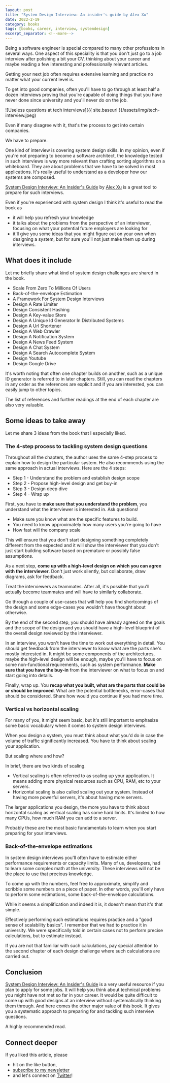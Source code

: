 ```yaml
---
layout: post
title: "System Design Interview: An insider's guide by Alex Xu"
date: 2022-2-19
category: books
tags: [books, career, interview, systemdesign]
excerpt_separator: <!--more-->
---
```

Being a software engineer is special compared to many other professions in several ways. One aspect of this speciality is that you don't just go to a job interview after polishing a bit your CV, thinking about your career and maybe reading a few interesting and professionally relevant articles.

Getting your next job often requires extensive learning and practice no matter what your current level is.

To get into good companies, often you'll have to go through at least half a dozen interviews proving that you're capable of doing things that you have never done since university and you'll never do on the job.

![Useless questions at tech interviews]({{ site.baseurl }}/assets/img/tech-interview.jpeg)

Even if many disagree with it, that's the process to get into certain companies.

We have to prepare.

One kind of interview is covering system design skills. In my opinion, even if you're not preparing to become a software architect, the knowledge tested in such interviews is way more relevant than crafting sorting algorithms on a whiteboard. They are about problems that we have to be solved in most applications. It's really useful to understand as a developer how our systems are composed.

[System Design Interview: An Insider's Guide](https://www.amazon.com/gp/product/B08CMF2CQF/ref=as_li_qf_asin_il_tl?ie=UTF8&tag=sandordargo-20&creative=9325&linkCode=as2&creativeASIN=B08CMF2CQF&linkId=6bd98a7b06a1165368754af945bae169) by [Alex Xu](https://twitter.com/alexxubyte) is a great tool to prepare for such interviews.

Even if you're experienced with system design I think it's useful to read the book as 
- it will help you refresh your knowledge
- it talks about the problems from the perspective of an interviewer, focusing on what your potential future employers are looking for
- it'll give you some ideas that you might figure out on your own when designing a system, but for sure you'll not just make them up during interviews.

## What does it include

Let me briefly share what kind of system design challenges are shared in the book.

- Scale From Zero To Millions Of Users
- Back-of-the-envelope Estimation
- A Framework For System Design Interviews
- Design A Rate Limiter
- Design Consistent Hashing
- Design A Key-value Store
- Design A Unique Id Generator In Distributed Systems
- Design A Url Shortener
- Design A Web Crawler
- Design A Notification System
- Design A News Feed System
- Design A Chat System
- Design A Search Autocomplete System
- Design Youtube
- Design Google Drive

It's worth noting that often one chapter builds on another, such as a unique ID generator is referred to in later chapters. Still, you can read the chapters in any order as the references are explicit and if you are interested, you can easily jump to other topics.

The list of references and further readings at the end of each chapter are also very valuable.

## Some ideas to take away

Let me share 3 ideas from the book that I especially liked.

### The 4-step process to tackling system design questions

Throughout all the chapters, the author uses the same 4-step process to explain how to design the particular system. He also recommends using the same approach in actual interviews. Here are the 4 steps:

- Step 1 - Understand the problem and establish design scope
- Step 2 - Propose high-level design and get buy-in
- Step 3 - Design deep dive
- Step 4 - Wrap up

First, you have to **make sure that you understand the problem**, you understand what the interviewer is interested in. Ask questions!
- Make sure you know what are the specific features to build. 
- You need to know approximately how many users you're going to have
- How fast will the company scale

This will ensure that you don't start designing something completely different from the expected and it will show the interviewer that you don't just start building software based on premature or possibly false assumptions.

As a next step, **come up with a high-level design on which you can agree with the interviewer**. Don't just work silently, but collaborate, draw diagrams, ask for feedback.

Treat the interviewers as teammates. After all, it's possible that you'll actually become teammates and will have to similarly collaborate.

Go through a couple of use-cases that will help you find shortcomings of the design and some edge-cases you wouldn't have thought about otherwise.

By the end of the second step, you should have already agreed on the goals and the scope of the design and you should have a high-level blueprint of the overall design reviewed by the interviewer.

In an interview, you won't have the time to work out everything in detail. You should get feedback from the interviewer to know what are the parts she's mostly interested in. It might be some components of the architectures, maybe the high-level design will be enough, maybe you'll have to focus on some non-functional requirements, such as system performance. **Make sure that you have the buy-in** from the interviewer on what to focus on and start going into details.

Finally, wrap up. You **recap what you built, what are the parts that could be or should be improved**. What are the potential bottlenecks, error-cases that should be considered. Share how would you continue if you had more time.

### Vertical vs horizontal scaling

For many of you, it might seem basic, but it's still important to emphasize some basic vocabulary when it comes to system design interviews.

When you design a system, you must think about what you'd do in case the volume of traffic significantly increased. You have to think about scaling your application.

But scaling where and how?

In brief, there are two kinds of scaling.

- Vertical scaling is often referred to as scaling up your application. It means adding more physical resources such as CPU, RAM, etc to your servers.
- Horizontal scaling is also called scaling out your system. Instead of having more powerful servers, it's about having more servers.

The larger applications you design, the more you have to think about horizontal scaling as vertical scaling has some hard limits. It's limited to how many CPUs, how much RAM you can add to a server.

Probably these are the most basic fundamentals to learn when you start preparing for your interviews.

### Back-of-the-envelope estimations 

In system design interviews you'll often have to estimate either performance requirements or capacity limits. Many of us, developers, had to learn some complex math at the university. These interviews will not be the place to use that precious knowledge.

To come up with the numbers, feel free to approximate, simplify and scribble some numbers on a piece of paper. In other words, you'll only have to perform some estimations, some back-of-the-envelope calculations.

While it seems a simplification and indeed it is, it doesn't mean that it's that simple.

Effectively performing such estimations requires practice and a "good sense of scalability basics". I remember that we had to practice it in university. We were specifically told in certain cases not to perform precise calculations, but to estimate instead.

If you are not that familiar with such calculations, pay special attention to the second chapter of each design challenge where such calculations are carried out.

## Conclusion

[System Design Interview: An Insider's Guide](https://www.amazon.com/gp/product/B08CMF2CQF/ref=as_li_qf_asin_il_tl?ie=UTF8&tag=sandordargo-20&creative=9325&linkCode=as2&creativeASIN=B08CMF2CQF&linkId=6bd98a7b06a1165368754af945bae169) is a very useful resource if you plan to apply for some jobs. It will help you think about technical problems you might have not met so far in your career. It would be quite difficult to come up with good designs at an interview without systematically thinking them through. And here comes the other major value of this book. It gives you a systematic approach to preparing for and tackling such interview questions.

A highly recommended read.

## Connect deeper

If you liked this article, please 
- hit on the like button,  
- [subscribe to my newsletter](http://eepurl.com/gvcv1j) 
- and let's connect on [Twitter](https://twitter.com/SandorDargo)!

